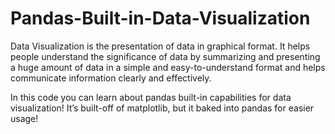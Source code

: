 # Pandas-Built-in-Data-Visualization
Data Visualization is the presentation of data in graphical format. It helps people understand the significance of data by summarizing and presenting a huge amount of data in a simple and easy-to-understand format and helps communicate information clearly and effectively.

In this code you can learn about pandas built-in capabilities for data visualization! It’s built-off of matplotlib, but it baked into pandas for easier usage!

